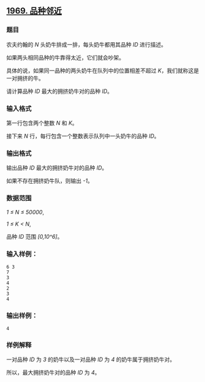 ## [1969. 品种邻近](https://www.acwing.com/problem/content/1971/)

### 题目

农夫约翰的 *N* 头奶牛排成一排，每头奶牛都用其品种 *ID* 进行描述。

如果两头相同品种的牛靠得太近，它们就会吵架。

具体的说，如果同一品种的两头奶牛在队列中的位置相差不超过 *K*，我们就称这是一对拥挤的牛。

请计算品种 *ID* 最大的拥挤奶牛对的品种 *ID*。

### 输入格式

第一行包含两个整数 *N* 和 *K*。

接下来 *N* 行，每行包含一个整数表示队列中一头奶牛的品种 *ID*。

### 输出格式

输出品种 *ID* 最大的拥挤奶牛对的品种 *ID*。

如果不存在拥挤奶牛队，则输出 *-1*。

### 数据范围

*1 ≤ N ≤ 50000*,

*1 ≤ K < N*,

品种 *ID* 范围 *[0,10^6]*。

### 输入样例：

```
6 3
7
3
4
2
3
4
```

### 输出样例：

```
4
```

### 样例解释

一对品种 *ID* 为 *3* 的奶牛以及一对品种 *ID* 为 *4* 的奶牛属于拥挤奶牛对。

所以，最大拥挤奶牛对的品种 *ID* 为 *4*。
